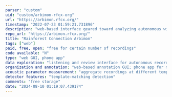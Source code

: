 ```yaml
---
parser: "custom"
uid: "custom/arbimon-rfcx-org"
url: "https://arbimon.rfcx.org/"
timestamp: "2022-07-23 01:59:21.731896"
description: "web-based interface geared toward analyzing autonomous wildlife survey data"
repo_url: "https://arbimon.rfcx.org/"
title: "Rainforest Connection Arbimon"
tags: ["web"]
paid, free, open: "free for certain number of recordings"
code available: "N"
type: "web GUI, phone app"
data exploration: "listening and review interface for autonomous recordings; create listening playlists"
organization and annotation: "web-based annotation GUI; phone app for managing recorder deployment; web uploader that supports many common recorder timestamp formats"
acoustic parameter measurement: "aggregate recordings at different temporal and spatial scales"
detector features: "template-matching detection"
comments: "free storage"
date: "2024-08-10 01:19:07.439174"
---
```

